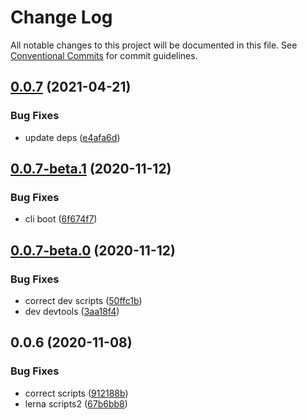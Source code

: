# Change Log

All notable changes to this project will be documented in this file.
See [Conventional Commits](https://conventionalcommits.org) for commit guidelines.

## [0.0.7](https://github.com/lawler61/mini-architecture/compare/@mini-architecture/pack@0.0.7-beta.2...@mini-architecture/pack@0.0.7) (2021-04-21)


### Bug Fixes

* update deps ([e4afa6d](https://github.com/lawler61/mini-architecture/commit/e4afa6da7bba4e512a7194ed8cee8eec4e9b20d2))





## [0.0.7-beta.1](https://github.com/lawler61/mini-architecture/compare/@mini-architecture/pack@0.0.7-beta.0...@mini-architecture/pack@0.0.7-beta.1) (2020-11-12)


### Bug Fixes

* cli boot ([6f674f7](https://github.com/lawler61/mini-architecture/commit/6f674f756f2aa7901f41acf947c69b8ff35e31f5))





## [0.0.7-beta.0](https://github.com/lawler61/mini-architecture/compare/@mini-architecture/pack@0.0.6...@mini-architecture/pack@0.0.7-beta.0) (2020-11-12)


### Bug Fixes

* correct dev scripts ([50ffc1b](https://github.com/lawler61/mini-architecture/commit/50ffc1bbbb3750525b0e43ed850e200be650ada3))
* dev devtools ([3aa18f4](https://github.com/lawler61/mini-architecture/commit/3aa18f42b04b02d524c2fbde18061110bdb0150e))





## 0.0.6 (2020-11-08)


### Bug Fixes

* correct scripts ([912188b](https://github.com/lawler61/mini-architecture/commit/912188ba515b35feb95839925fccea8eb3cfa2b0))
* lerna scripts2 ([67b6bb8](https://github.com/lawler61/mini-architecture/commit/67b6bb85b2c00f86109022f778743bfe4b1ca03a))
